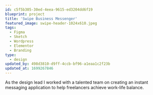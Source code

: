 ```yaml
---
id: c5f5b305-30ed-4eea-9615-ed3204dd6f19
blueprint: project
title: 'Swipe Business Messenger'
featured_image: swipe-header-1024x610.jpeg
tags:
  - Figma
  - Sketch
  - Wordpress
  - Elementor
  - Branding
type:
  - design
updated_by: 498d3810-d9ff-4ccb-bf96-a1eaa1c2f23b
updated_at: 1699267846
---
```

As the design lead I worked with a talented team on creating an instant messaging application to help freelancers achieve work-life balance.